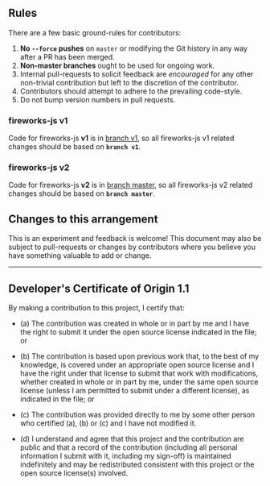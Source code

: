 ## Rules

There are a few basic ground-rules for contributors:

1. **No `--force` pushes** on `master` or modifying the Git history in any way
   after a PR has been merged.
2. **Non-master branches** ought to be used for ongoing work.
3. Internal pull-requests to solicit feedback are *encouraged* for any other
   non-trivial contribution but left to the discretion of the contributor.
4. Contributors should attempt to adhere to the prevailing code-style.
5. Do not bump version numbers in pull requests.

### fireworks-js v1

Code for fireworks-js **v1** is in [branch
v1](https://github.com/crashmax-dev/fireworks-js/tree/v1), so all fireworks-js v1 related
changes should be based on **`branch v1`**.

### fireworks-js v2

Code for fireworks-js **v2** is in [branch
master](https://github.com/crashmax-dev/fireworks-js/tree/master), so all fireworks-js v2 related
changes should be based on **`branch master`**.

## Changes to this arrangement

This is an experiment and feedback is welcome! This document may also be subject
to pull-requests or changes by contributors where you believe you have something
valuable to add or change.

-----------------------------------------

## Developer's Certificate of Origin 1.1

By making a contribution to this project, I certify that:

* (a) The contribution was created in whole or in part by me and I have the
  right to submit it under the open source license indicated in the file; or

* (b) The contribution is based upon previous work that, to the best of my
  knowledge, is covered under an appropriate open source license and I have the
  right under that license to submit that work with modifications, whether
  created in whole or in part by me, under the same open source license (unless
  I am permitted to submit under a different license), as indicated in the file;
  or

* (c) The contribution was provided directly to me by some other person who
  certified (a), (b) or (c) and I have not modified it.

* (d) I understand and agree that this project and the contribution are public
  and that a record of the contribution (including all personal information I
  submit with it, including my sign-off) is maintained indefinitely and may be
  redistributed consistent with this project or the open source license(s)
  involved.
